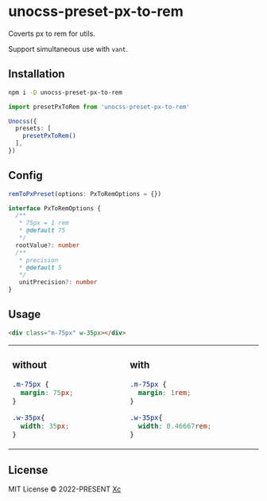 # unocss-preset-px-to-rem

Coverts px to rem for utils.

Support simultaneous use with `vant`.

## Installation

```bash
npm i -D unocss-preset-px-to-rem
```

```ts
import presetPxToRem from 'unocss-preset-px-to-rem'

Unocss({
  presets: [
    presetPxToRem()
  ],
})
```

## Config
```ts
remToPxPreset(options: PxToRemOptions = {})

interface PxToRemOptions {
  /**
   * 75px = 1 rem
   * @default 75
   */
  rootValue?: number
  /**
   * precision
   * @default 5
   */
   unitPrecision?: number
}

```

## Usage

```html
<div class="m-75px" w-35px></div>
```

<table><tr><td width="500px" valign="top">

### without

```css
.m-75px {
  margin: 75px;
}

.w-35px{
  width: 35px;
}
```

</td><td width="500px" valign="top">

### with

```css
.m-75px {
  margin: 1rem;
}

.w-35px{
  width: 0.46667rem;
}
```

</td></tr></table>

## License

MIT License &copy; 2022-PRESENT [Xc](https://github.com/chenxch)
